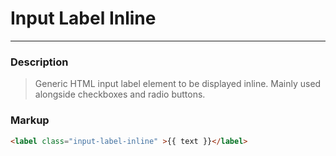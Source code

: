 # Input Label Inline

---

### Description
> Generic HTML input label element to be displayed inline.
> Mainly used alongside checkboxes and radio buttons.

### Markup
```html
<label class="input-label-inline" >{{ text }}</label>
```